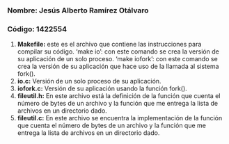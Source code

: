 ### **Nombre:** Jesús Alberto Ramírez Otálvaro
### **Código:** 1422554

1. **Makefile:** este es el archivo que contiene las instrucciones para compilar su código.
‘make io’: con este comando se crea la versión de su aplicación de un solo proceso.
‘make iofork’: con este comando se crea la versión de su aplicación que hace uso de la llamada al sistema fork().
2. **io.c:** Versión de un solo proceso de su aplicación.
3. **iofork.c:** Versión de su aplicación usando la función fork().
4. **fileutil.h:** En este archivo está la definición de la función que cuenta el número de bytes de un archivo y la función que me entrega la lista de archivos en un directorio dado.
5. **fileutil.c:** En este archivo se encuentra la implementación de la función que cuenta el número de bytes de un archivo y la función que me entrega la lista de archivos en un directorio dado.

